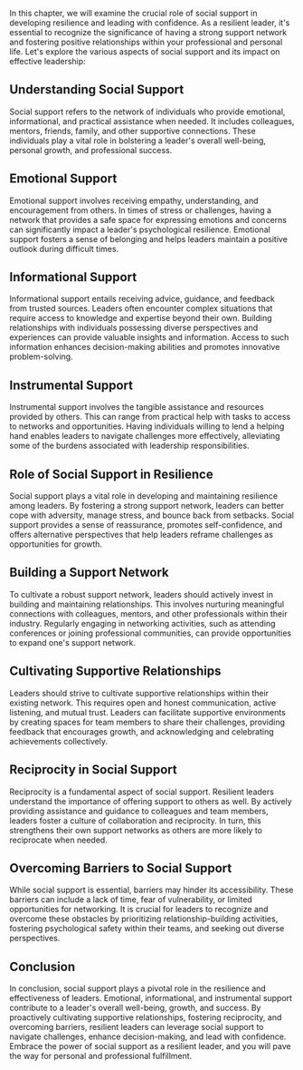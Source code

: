 
In this chapter, we will examine the crucial role of social support in developing resilience and leading with confidence. As a resilient leader, it's essential to recognize the significance of having a strong support network and fostering positive relationships within your professional and personal life. Let's explore the various aspects of social support and its impact on effective leadership:

Understanding Social Support
----------------------------

Social support refers to the network of individuals who provide emotional, informational, and practical assistance when needed. It includes colleagues, mentors, friends, family, and other supportive connections. These individuals play a vital role in bolstering a leader's overall well-being, personal growth, and professional success.

Emotional Support
-----------------

Emotional support involves receiving empathy, understanding, and encouragement from others. In times of stress or challenges, having a network that provides a safe space for expressing emotions and concerns can significantly impact a leader's psychological resilience. Emotional support fosters a sense of belonging and helps leaders maintain a positive outlook during difficult times.

Informational Support
---------------------

Informational support entails receiving advice, guidance, and feedback from trusted sources. Leaders often encounter complex situations that require access to knowledge and expertise beyond their own. Building relationships with individuals possessing diverse perspectives and experiences can provide valuable insights and information. Access to such information enhances decision-making abilities and promotes innovative problem-solving.

Instrumental Support
--------------------

Instrumental support involves the tangible assistance and resources provided by others. This can range from practical help with tasks to access to networks and opportunities. Having individuals willing to lend a helping hand enables leaders to navigate challenges more effectively, alleviating some of the burdens associated with leadership responsibilities.

Role of Social Support in Resilience
------------------------------------

Social support plays a vital role in developing and maintaining resilience among leaders. By fostering a strong support network, leaders can better cope with adversity, manage stress, and bounce back from setbacks. Social support provides a sense of reassurance, promotes self-confidence, and offers alternative perspectives that help leaders reframe challenges as opportunities for growth.

Building a Support Network
--------------------------

To cultivate a robust support network, leaders should actively invest in building and maintaining relationships. This involves nurturing meaningful connections with colleagues, mentors, and other professionals within their industry. Regularly engaging in networking activities, such as attending conferences or joining professional communities, can provide opportunities to expand one's support network.

Cultivating Supportive Relationships
------------------------------------

Leaders should strive to cultivate supportive relationships within their existing network. This requires open and honest communication, active listening, and mutual trust. Leaders can facilitate supportive environments by creating spaces for team members to share their challenges, providing feedback that encourages growth, and acknowledging and celebrating achievements collectively.

Reciprocity in Social Support
-----------------------------

Reciprocity is a fundamental aspect of social support. Resilient leaders understand the importance of offering support to others as well. By actively providing assistance and guidance to colleagues and team members, leaders foster a culture of collaboration and reciprocity. In turn, this strengthens their own support networks as others are more likely to reciprocate when needed.

Overcoming Barriers to Social Support
-------------------------------------

While social support is essential, barriers may hinder its accessibility. These barriers can include a lack of time, fear of vulnerability, or limited opportunities for networking. It is crucial for leaders to recognize and overcome these obstacles by prioritizing relationship-building activities, fostering psychological safety within their teams, and seeking out diverse perspectives.

Conclusion
----------

In conclusion, social support plays a pivotal role in the resilience and effectiveness of leaders. Emotional, informational, and instrumental support contribute to a leader's overall well-being, growth, and success. By proactively cultivating supportive relationships, fostering reciprocity, and overcoming barriers, resilient leaders can leverage social support to navigate challenges, enhance decision-making, and lead with confidence. Embrace the power of social support as a resilient leader, and you will pave the way for personal and professional fulfillment.
